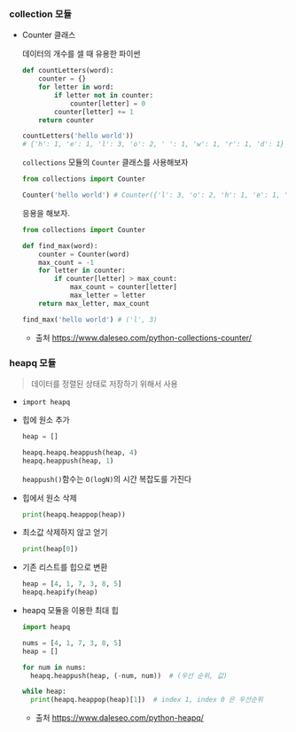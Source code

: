 ### collection 모듈

- Counter 클래스

  데이터의 개수를 셀 때 유용한 파이썬

  ```python
  def countLetters(word):
      counter = {}
      for letter in word:
          if letter not in counter:
              counter[letter] = 0
          counter[letter] += 1
      return counter
  
  countLetters('hello world'))
  # {'h': 1, 'e': 1, 'l': 3, 'o': 2, ' ': 1, 'w': 1, 'r': 1, 'd': 1}
  ```

  `collections` 모듈의 `Counter` 클래스를 사용해보자

  ```python
  from collections import Counter
  
  Counter('hello world') # Counter({'l': 3, 'o': 2, 'h': 1, 'e': 1, ' ': 1, 'w': 1, 'r': 1, 'd': 1})
  ```

  응용을 해보자.

  ```python
  from collections import Counter
  
  def find_max(word):
      counter = Counter(word)
      max_count = -1
      for letter in counter:
          if counter[letter] > max_count:
              max_count = counter[letter]
              max_letter = letter
      return max_letter, max_count
  
  find_max('hello world') # ('l', 3)
  ```

  - 출처 https://www.daleseo.com/python-collections-counter/
  
  
### heapq 모듈 

> 데이터를 정렬된 상태로 저장하기 위해서 사용

- `import heapq`

- 힙에 원소 추가

  ```python
  heap = []
  
  heapq.heapq.heappush(heap, 4)
  heapq.heappush(heap, 1) 
  ```

  `heappush()`함수는 `O(logN)`의 시간 복잡도를 가진다
  
- 힙에서 원소 삭제

  ```python
  print(heapq.heappop(heap))
  ```

- 최소값 삭제하지 않고 얻기

  ```python
  print(heap[0])
  ```

- 기존 리스트를 힙으로 변환

  ```python
  heap = [4, 1, 7, 3, 8, 5]
  heapq.heapify(heap)
  ```

- heapq 모듈을 이용한 최대 힙

  ```python
  import heapq
  
  nums = [4, 1, 7, 3, 8, 5]
  heap = []
  
  for num in nums:
    heapq.heappush(heap, (-num, num))  # (우선 순위, 값)
  
  while heap:
    print(heapq.heappop(heap)[1])  # index 1, index 0 은 우선순위
  ```
    - 출처 https://www.daleseo.com/python-heapq/
